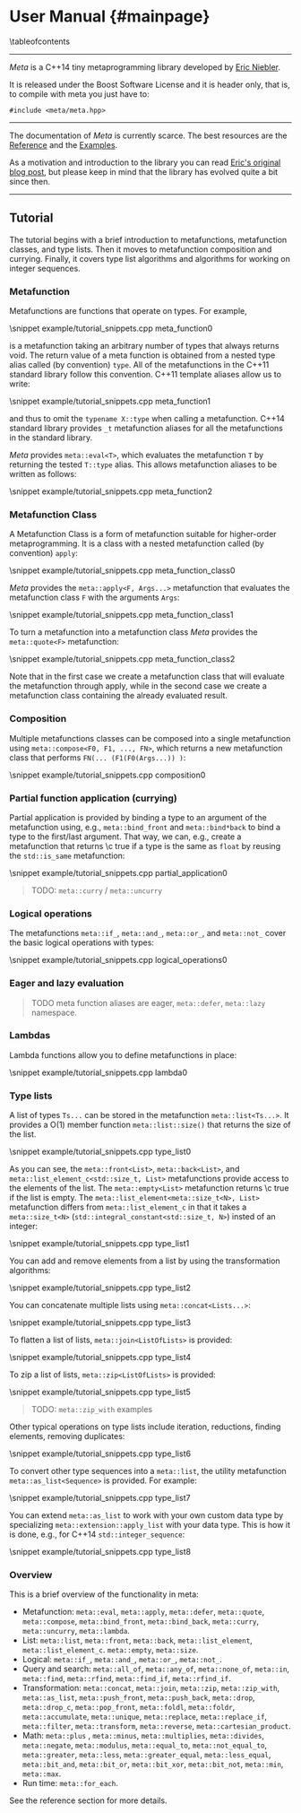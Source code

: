 User Manual       {#mainpage}
===========

\tableofcontents

--------------------------------------------
*Meta* is a C++14 tiny metaprogramming library developed by
[Eric Niebler](https://github.com/ericniebler).

It is released under the Boost Software License and it is header only, that is,
to compile with meta you just have to:

~~~~~~~{.cpp}
#include <meta/meta.hpp>
~~~~~~~

--------------------------------------------

The documentation of *Meta* is currently scarce. The best resources are the
<a href="group__meta.html">Reference</a> and the
<a href="examples.html">Examples</a>.

As a motivation and introduction to the library you can read
[Eric's original blog post](http://ericniebler.com/2014/11/13/tiny-metaprogramming-library/),
but please keep in mind that the library has evolved quite a bit since then.

--------------------------------------------

## Tutorial

The tutorial begins with a brief introduction to metafunctions, metafunction
classes, and type lists. Then it moves to metafunction composition and
currying. Finally, it covers type list algorithms and algorithms for working on
integer sequences.

### Metafunction

Metafunctions are functions that operate on types. For example,

\snippet example/tutorial_snippets.cpp meta_function0

is a metafunction taking an arbitrary number of types that always returns
void. The return value of a meta function is obtained from a nested type alias
called (by convention) `type`. All of the metafunctions in the C++11 standard
library follow this convention. C++11 template aliases allow us to write:

\snippet example/tutorial_snippets.cpp meta_function1

and thus to omit the `typename X::type` when calling a metafunction. C++14
standard library provides `_t` metafunction aliases for all the metafunctions in
the standard library.

*Meta* provides `meta::eval<T>`, which evaluates the metafunction `T` by
 returning the tested `T::type` alias. This allows metafunction aliases to be
 written as follows:

\snippet example/tutorial_snippets.cpp meta_function2

### Metafunction Class

A Metafunction Class is a form of metafunction suitable for higher-order
metaprogramming. It is a class with a nested metafunction called (by convention)
`apply`:

\snippet example/tutorial_snippets.cpp meta_function_class0

*Meta* provides the `meta::apply<F, Args...>` metafunction that evaluates the
 metafunction class `F` with the arguments `Args`:

\snippet example/tutorial_snippets.cpp meta_function_class1

To turn a metafunction into a metafunction class *Meta* provides the
`meta::quote<F>` metafunction:

\snippet example/tutorial_snippets.cpp meta_function_class2

Note that in the first case we create a metafunction class that will evaluate
the metafunction through apply, while in the second case we create a
metafunction class containing the already evaluated result.

### Composition

Multiple metafunctions classes can be composed into a single metafunction using
`meta::compose<F0, F1, ..., FN>`, which returns a new metafunction class that
performs `FN(... (F1(F0(Args...)) )`:

\snippet example/tutorial_snippets.cpp composition0

### Partial function application (currying)

Partial application is provided by binding a type to an argument of the
metafunction using, e.g., `meta::bind_front` and `meta::bind*back` to bind a
type to the first/last argument. That way, we can, e.g., create a metafunction
that returns \c true if a type is the same as `float` by reusing the `std::is_same`
metafunction:

\snippet example/tutorial_snippets.cpp partial_application0

> TODO: `meta::curry` / `meta::uncurry`

### Logical operations

The metafunctions `meta::if_`, `meta::and_`, `meta::or_`, and `meta::not_` cover
the basic logical operations with types:

\snippet example/tutorial_snippets.cpp logical_operations0

### Eager and lazy evaluation

> TODO meta function aliases are eager, `meta::defer`, `meta::lazy` namespace.

### Lambdas

Lambda functions allow you to define metafunctions in place:

\snippet example/tutorial_snippets.cpp lambda0


### Type lists

A list of types `Ts...` can be stored in the metafunction
`meta::list<Ts...>`. It provides a O(1) member function
`meta::list::size()` that returns the size of the list.

\snippet example/tutorial_snippets.cpp type_list0

As you can see, the `meta::front<List>`, `meta::back<List>`, and
`meta::list_element_c<std::size_t, List>` metafunctions provide access to the
elements of the list. The `meta::empty<List>` metafunction returns \c true if
the list is empty. The `meta::list_element<meta::size_t<N>, List>` metafunction
differs from `meta::list_element_c` in that it takes a `meta::size_t<N>`
(`std::integral_constant<std::size_t, N>`) insted of an integer:

\snippet example/tutorial_snippets.cpp type_list1

You can add and remove elements from a list by using the transformation algorithms:

\snippet example/tutorial_snippets.cpp type_list2

You can concatenate multiple lists using `meta::concat<Lists...>`:

\snippet example/tutorial_snippets.cpp type_list3

To flatten a list of lists, `meta::join<ListOfLists>` is provided:

\snippet example/tutorial_snippets.cpp type_list4

To zip a list of lists, `meta::zip<ListOfLists>` is provided:

\snippet example/tutorial_snippets.cpp type_list5

> TODO:  `meta::zip_with` examples

Other typical operations on type lists include iteration, reductions, finding
elements, removing duplicates:

\snippet example/tutorial_snippets.cpp type_list6

To convert other type sequences into a `meta::list`, the utility metafunction
`meta::as_list<Sequence>` is provided. For example:

\snippet example/tutorial_snippets.cpp type_list7

You can extend `meta::as_list` to work with your own custom data type by
specializing `meta::extension::apply_list` with your data type. This is how it
is done, e.g., for C++14 `std::integer_sequence`:

\snippet example/tutorial_snippets.cpp type_list8

### Overview

This is a brief overview of the functionality in meta:

- Metafunction: `meta::eval`, `meta::apply`, `meta::defer`, `meta::quote`,
  `meta::compose`, `meta::bind_front`, `meta::bind_back`, `meta::curry`,
  `meta::uncurry`, `meta::lambda`.
- List: `meta::list`, `meta::front`, `meta::back`, `meta::list_element`,
  `meta::list_element_c`. `meta::empty`, `meta::size`.
- Logical: `meta::if_`, `meta::and_`, `meta::or_`, `meta::not_`.
- Query and search: `meta::all_of`, `meta::any_of`, `meta::none_of`, `meta::in`,
  `meta::find`, `meta::rfind`, `meta::find_if`, `meta::rfind_if`.
- Transformation: `meta::concat`, `meta::join`, `meta::zip`, `meta::zip_with`,
  `meta::as_list`, `meta::push_front`, `meta::push_back`, `meta::drop`,
  `meta::drop_c`, `meta::pop_front`, `meta::foldl`, `meta::foldr`,
  `meta::accumulate`, `meta::unique`, `meta::replace`, `meta::replace_if`,
  `meta::filter`, `meta::transform`, `meta::reverse`, `meta::cartesian_product`.
- Math: `meta::plus` , `meta::minus`, `meta::multiplies`, `meta::divides`,
  `meta::negate`, `meta::modulus`, `meta::equal_to`, `meta::not_equal_to`,
  `meta::greater`, `meta::less`, `meta::greater_equal`, `meta::less_equal`,
  `meta::bit_and`, `meta::bit_or`, `meta::bit_xor`, `meta::bit_not`,
  `meta::min`, `meta::max`.
- Run time: `meta::for_each`.

See the reference section for more details.
